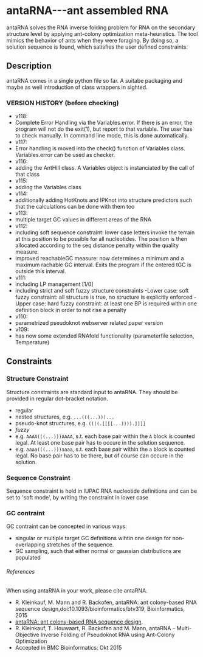 # antaRNA---ant assembled RNA

antaRNA solves the RNA inverse folding problem for RNA on the secondary structure level by applying 
ant-colony optimization meta-heuristics. The tool mimics the behavior of ants when they were foraging.
By doing so, a solution sequence is found, which satisfies the user defined constraints.

## Description

antaRNA comes in a single python file so far.
A suitabe packaging and maybe as well introduction of class wrappers in sighted.


### VERSION HISTORY (before checking)
 - v118: 
  - Complete Error Handling via the Variables.error. If there is an error, the program will not do the exit(1),
  but report to that variable. The user has to check manually. In command line mode, this is done automatically.
 - v117:
  - Error handling is moved into the check() function of Variables class. Variables.error can be used as checker.
 - v116:
  - adding the AntHill class. A Variables object is instanciated by the call of that class
 - v115:
  - adding the Variables class
 - v114:
  - additionally adding HotKnots and IPKnot into structure predictors such that the calculations can be done with them too
 - v113:
  - multiple target GC values in different areas of the RNA
 - v112:
  - including soft sequence constraint: lower case letters invoke the terrain at this position to be possible for all nucleotides. The position is then allocated according to the seq distance penalty within the quality measure.
  - improved reachableGC measure: now determines a minimum and a maximum rachable GC interval. Exits the program if	the entered tGC is outside this interval.
 - v111:
  - including LP management [1/0]
  - including strict and soft fuzzy structure constraints
   -Lower case: soft fuzzy constraint: all structure is true, no structure is explicitly enforced
   -Upper case: hard fuzzy constraint: at least one BP is required within one definition block in order to not rise a penalty
 - v110:
  - parametrized pseudoknot webserver related paper version
 - v109:
  - has now some extended RNAfold functionality (parameterfile selection, Temperature)
	


## Constraints
### Structure Constraint
Structure constraints are standard input to antaRNA. They should be provided in regular dot-bracket notation.
 - regular
  - nested structures, e.g. `...(((...)))...`
  - pseudo-knot structures, e.g. `((((.[[[[...)))).]]]]`
 - *fuzzy*
  - e.g. `AAAA(((...)))AAAA`, s.t. each base pair within the `A` block is counted legal. At least one base pair has to occure in the solution sequence.
  - e.g. `aaaa(((...)))aaaa`, s.t. each base pair within the `a` block is counted legal. No base pair has to be there, but of course can occure in the solution.

### Sequence Constraint
Sequence constraint is hold in IUPAC RNA nucleotide definitions and can be set to 'soft mode', by writing the constraint in lower case

### GC contraint
GC contraint can be concepted in various ways:
 - singular or multiple target GC definitions wihtin one design for non-overlapping stretches of the sequence.
 - GC sampling, such that either normal or gaussian distributions are populated

###### References
When using antaRNA in your work, please cite antaRNA.
 - R. Kleinkauf, M. Mann and R. Backofen, antaRNA: ant colony-based RNA sequence design,doi:10.1093/bioinformatics/btv319, Bioinformatics, 2015
  - [antaRNA: ant colony-based RNA sequence
design](http://bioinformatics.oxfordjournals.org/content/early/2015/06/24/bioinformatics.btv319.full.pdf+html).
 - R. Kleinkauf, T. Houwaart, R. Backofen and M. Mann, antaRNA – Multi-Objective Inverse Folding of Pseudoknot RNA using Ant-Colony Optimization 
  - Accepted in BMC Bioinformatics: Okt 2015